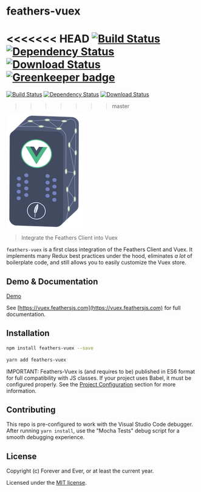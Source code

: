 # feathers-vuex

<<<<<<< HEAD
[![Build Status](https://travis-ci.org/feathers-plus/feathers-vuex.png?branch=master)](https://travis-ci.org/feathers-plus/feathers-vuex)
[![Dependency Status](https://img.shields.io/david/feathers-plus/feathers-vuex.svg?style=flat-square)](https://david-dm.org/feathers-plus/feathers-vuex)
[![Download Status](https://img.shields.io/npm/dm/feathers-vuex.svg?style=flat-square)](https://www.npmjs.com/package/feathers-vuex) [![Greenkeeper badge](https://badges.greenkeeper.io/feathersjs-ecosystem/feathers-vuex.svg)](https://greenkeeper.io/)
=======
[![Build Status](https://travis-ci.org/feathersjs-ecosystem/feathers-vuex.png?branch=master)](https://travis-ci.org/feathersjs-ecosystem/feathers-vuex)
[![Dependency Status](https://img.shields.io/david/feathersjs-ecosystem/feathers-vuex.svg?style=flat-square)](https://david-dm.org/feathersjs-ecosystem/feathers-vuex)
[![Download Status](https://img.shields.io/npm/dm/feathers-vuex.svg?style=flat-square)](https://www.npmjs.com/package/feathers-vuex)

> > > > > > > master

![feathers-vuex service logo](./service-logo.png)

> Integrate the Feathers Client into Vuex

`feathers-vuex` is a first class integration of the Feathers Client and Vuex. It implements many Redux best practices under the hood, eliminates _a lot_ of boilerplate code, and still allows you to easily customize the Vuex store.

## Demo & Documentation

[Demo](https://codesandbox.io/s/xk52mqm7o)

See [https://vuex.feathersjs.com](https://vuex.feathersjs.com) for full documentation.

## Installation

```bash
npm install feathers-vuex --save
```

```bash
yarn add feathers-vuex
```

IMPORTANT: Feathers-Vuex is (and requires to be) published in ES6 format for full compatibility with JS classes. If your project uses Babel, it must be configured properly. See the [Project Configuration](https://vuex.feathersjs.com/api-overview.html#project-configuration) section for more information.

## Contributing

This repo is pre-configured to work with the Visual Studio Code debugger. After running `yarn install`, use the "Mocha Tests" debug script for a smooth debugging experience.

## License

Copyright (c) Forever and Ever, or at least the current year.

Licensed under the [MIT license](https://github.com/feathersjs-ecosystem/feathers-vuex/blob/master/LICENSE).
